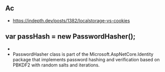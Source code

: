 ## Ac
- https://indepth.dev/posts/1382/localstorage-vs-cookies
##  var passHash = new PasswordHasher<UserIdentityX01>();
 - 
 - PasswordHasher<TUser> class is part of the Microsoft.AspNetCore.Identity package that implements password hashing and verification based on PBKDF2 with random salts and iterations.